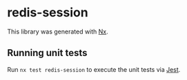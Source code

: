 # redis-session

This library was generated with [Nx](https://nx.dev).

## Running unit tests

Run `nx test redis-session` to execute the unit tests via [Jest](https://jestjs.io).
